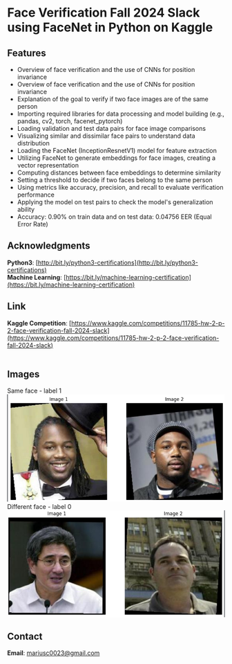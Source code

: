 # Face Verification Fall 2024 Slack using FaceNet in Python on Kaggle 

## Features
- Overview of face verification and the use of CNNs for position invariance
- Overview of face verification and the use of CNNs for position invariance
- Explanation of the goal to verify if two face images are of the same person
- Importing required libraries for data processing and model building (e.g., pandas, cv2, torch, facenet_pytorch)
- Loading validation and test data pairs for face image comparisons
- Visualizing similar and dissimilar face pairs to understand data distribution
- Loading the FaceNet (InceptionResnetV1) model for feature extraction
- Utilizing FaceNet to generate embeddings for face images, creating a vector representation
- Computing distances between face embeddings to determine similarity
- Setting a threshold to decide if two faces belong to the same person
- Using metrics like accuracy, precision, and recall to evaluate verification performance
- Applying the model on test pairs to check the model's generalization ability
- Accuracy: 0.90% on train data and on test data: 0.04756 EER (Equal Error Rate)

## Acknowledgments

**Python3**: [http://bit.ly/python3-certifications](http://bit.ly/python3-certifications)  
**Machine Learning**: [https://bit.ly/machine-learning-certification](https://bit.ly/machine-learning-certification)
<br>

## Link

**Kaggle Competition**: [https://www.kaggle.com/competitions/11785-hw-2-p-2-face-verification-fall-2024-slack](https://www.kaggle.com/competitions/11785-hw-2-p-2-face-verification-fall-2024-slack)  
<br>

## Images

Same face - label 1
![image_1](https://github.com/marius2347/Face-Verification-Fall-2024-Slack-using-FaceNet-in-Python-on-Kaggle/blob/main/similar.png)
<br>
Different face - label 0
![image_2](https://github.com/marius2347/Face-Verification-Fall-2024-Slack-using-FaceNet-in-Python-on-Kaggle/blob/main/not-similar.png)


## Contact

**Email**: mariusc0023@gmail.com
